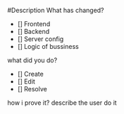 #Description
What has changed?
- [] Frontend
- [] Backend
- [] Server config
- [] Logic of bussiness

what did you do?
- [] Create
- [] Edit
- [] Resolve

how i prove it?
describe the user do it

